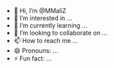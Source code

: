 - 👋 Hi, I’m @MMaliZ
- 👀 I’m interested in ...
- 🌱 I’m currently learning ...
- 💞️ I’m looking to collaborate on ...
- 📫 How to reach me ...
- 😄 Pronouns: ...
- ⚡ Fun fact: ...

<!---
MMaliZ/MMaliZ is a ✨ special ✨ repository because its `README.md` (this file) appears on your GitHub profile.
You can click the Preview link to take a look at your changes.
--->
